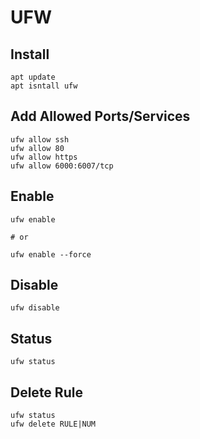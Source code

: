 <!-- TITLE: UFW -->
<!-- SUBTITLE: How to setup UFW Firewall -->

# UFW

## Install
```
apt update
apt isntall ufw
```

## Add Allowed Ports/Services
```
ufw allow ssh
ufw allow 80
ufw allow https
ufw allow 6000:6007/tcp
```

## Enable
```
ufw enable

# or

ufw enable --force
```

## Disable
```
ufw disable
```

## Status
```
ufw status
```

## Delete Rule
```
ufw status
ufw delete RULE|NUM
```